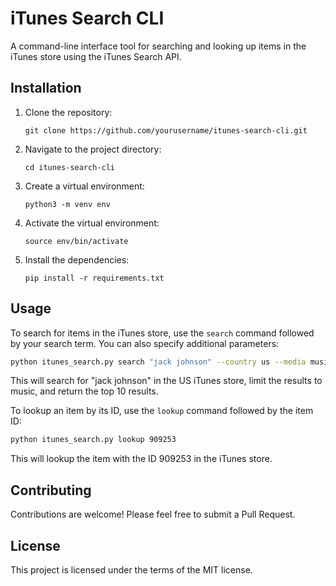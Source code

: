 # iTunes Search CLI

A command-line interface tool for searching and looking up items in the iTunes store using the iTunes Search API.

## Installation

1. Clone the repository:
   ```
   git clone https://github.com/yourusername/itunes-search-cli.git
   ```
2. Navigate to the project directory:
   ```
   cd itunes-search-cli
   ```
3. Create a virtual environment:
   ```
   python3 -m venv env
   ```
4. Activate the virtual environment:
   ```
   source env/bin/activate
   ```
5. Install the dependencies:
   ```
   pip install -r requirements.txt
   ```

## Usage

To search for items in the iTunes store, use the `search` command followed by your search term. You can also specify additional parameters:

```bash
python itunes_search.py search "jack johnson" --country us --media music --limit 10
```

This will search for "jack johnson" in the US iTunes store, limit the results to music, and return the top 10 results.

To lookup an item by its ID, use the `lookup` command followed by the item ID:

```bash
python itunes_search.py lookup 909253
```

This will lookup the item with the ID 909253 in the iTunes store.

## Contributing

Contributions are welcome! Please feel free to submit a Pull Request.

## License

This project is licensed under the terms of the MIT license.
